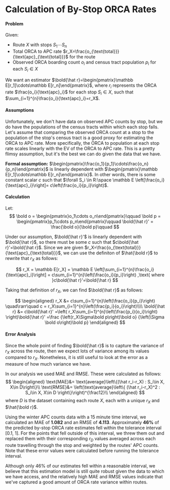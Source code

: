 # Calculation of By-Stop ORCA Rates

#### Problem

Given:

* Route $X$ with stops $S_1\cdots S_n$
* Total ORCA to APC rate $r_X=\frac{o_{\text{total}}}{\text{apc}_{\text{total}}}$ for the route
* Observed ORCA boarding count $o_i$ and census tract population $p_i$ for each $S_i\in X$

We want an estimator $\bold{\hat r}=\begin{pmatrix}\mathbb E[r_1]\cdots\mathbb E[r_n]\end{pmatrix}$, where $r_i$ represents the ORCA rate $\frac{o_i}{\text{apc}_i}$ for each stop $S_i\in X$, such that $\sum_{i=1}^{n}\frac{o_i}{\text{apc}_i}=r_X$.

#### Assumptions

Unfortunately, we don't have data on observed APC counts by stop, but we do have the populations of the census tracts within which each stop falls. Let's assume that comparing the observed ORCA count at a stop to the population of the stop's census tract is a good proxy for estimating the ORCA to APC rate. More specifically, the ORCA to population at each stop rate scales linearly with the EV of the ORCA to APC rate. This is a pretty flimsy assumption, but it's the best we can do given the data that we have.

**Formal assumption:** $\begin{pmatrix}\frac{o_1}{p_1}\cdots\frac{o_n}{p_n}\end{pmatrix}$ is linearly dependent with $\begin{pmatrix}\mathbb E[r_1]\cdots\mathbb E[r_n]\end{pmatrix}$. In other words, there is some constant scalar $c$ such that $\forall S_i \in R:\space \mathbb E \left[\frac{o_i}{\text{apc}_i}\right]= c\left(\frac{o_i}{p_i}\right)$.


#### Calculation

Let:
$$
\bold o = \begin{pmatrix}o_1\cdots o_n\end{pmatrix}\qquad
\bold p = \begin{pmatrix}p_1\cdots p_n\end{pmatrix}\qquad
\bold{\hat r}' = \frac{\bold o}{\bold p}\qquad
$$


Under our assumption, $\bold{\hat r}'$ is linearly dependent with $\bold{\hat r}$, so there must be some $c$ such that $c\bold{\hat r}'=\bold{\hat r}$. Since we are given $r_X=\frac{o_{\text{total}}}{\text{apc}_{\text{total}}}$, we can use the definiton of $\hat{\bold r}$ to rewrite that $r_X$ as follows:

$$
r_X = \mathbb E[r_X]
= \mathbb E \left[\sum_{i=1}^{n}\frac{o_i}{\text{apc}_i}\right]
= c\sum_{i=1}^{n}\left(\frac{o_i}{p_i}\right)
,\text{ where }c\bold{\hat r}'=\bold{\hat r}
$$

Taking that definition of $r_X$, we can find $\bold{\hat r}$ as follows:


$$
\begin{aligned}
r_X &= c\sum_{i=1}^{n}\left(\frac{o_i}{p_i}\right) \quad\rarr\quad
c = r_X\sum_{i=1}^{n}\left(\frac{p_i}{o_i}\right)\\\\
\bold{\hat r} &= c\bold{\hat r}'
=\left(
r_X\sum_{i=1}^{n}\left(\frac{p_i}{o_i}\right)
\right)\bold{\hat r}'
=\frac
  {\left(r_X\Sigma\bold p\right)\bold o}
  {\left(\Sigma \bold o\right)\bold p}
\end{aligned}
$$


#### Error Analysis

Since the whole point of finding $\bold{\hat r}$ is to capture the variance of $r_X$ across the route, then we expect lots of variance among its values compared to $r_X$. Nonetheless, it is still useful to look at the error as a measure of how much variance we have.

In our analysis we used MAE and RMSE. These were calculated as follows:
$$
\begin{aligned}
\text{MAE}&=
\text{average}\left\{(\hat r_i-r_X) : S_i\in X, X\in D\right\}\\
\text{RMSE}&=
\left(\text{average}\left\{
(\hat r_i-r_X)^2 : S_i\in X, X\in D
\right\}\right)^{\frac12}\\
\end{aligned}
$$
where $D$ is the dataset containing each route $X$, each with a unique $r_X$ and $\hat{\bold r}$.

Using the winter APC counts data with a 15 minute time interval, we calculated an MAE of **1.082** and an RMSE of **4.113**. Approximately **46%** of the predicted by-stop ORCA rate estimates fell within the tolerance interval [0.1, 1]. For the points that fell outside of this interval, we threw them out and replaced them with their corresponding $r_D$ values averaged across each route travelling through the stop and weighted by the routes' APC counts. Note that these error values were calculated before running the tolerance interval.

Although only 46% of our estimates fell within a reasonable interval, we believe that this estimation model is still quite robust given the data to which we have access, and the relatively high MAE and RMSE values indicate that we've captured a good amount of ORCA rate variance within routes.